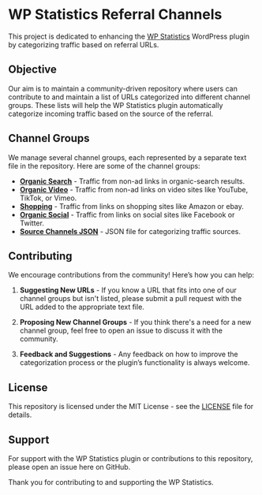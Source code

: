 # WP Statistics Referral Channels

This project is dedicated to enhancing the [WP Statistics](https://wp-statistics.com/) WordPress plugin by categorizing traffic based on referral URLs.

## Objective

Our aim is to maintain a community-driven repository where users can contribute to and maintain a list of URLs categorized into different channel groups. These lists will help the WP Statistics plugin automatically categorize incoming traffic based on the source of the referral.

## Channel Groups

We manage several channel groups, each represented by a separate text file in the repository. Here are some of the channel groups:

- **[Organic Search](organic_search.txt)** - Traffic from non-ad links in organic-search results.
- **[Organic Video](organic_video.txt)** - Traffic from non-ad links on video sites like YouTube, TikTok, or Vimeo.
- **[Shopping](shopping.txt)** - Traffic from links on shopping sites like Amazon or ebay.
- **[Organic Social](organic_social.txt)** - Traffic from links on social sites like Facebook or Twitter.
- **[Source Channels JSON](https://cdn.jsdelivr.net/gh/wp-statistics/Referral-Channels@main/source-channels.json)** - JSON file for categorizing traffic sources.


## Contributing

We encourage contributions from the community! Here’s how you can help:

1. **Suggesting New URLs** - If you know a URL that fits into one of our channel groups but isn't listed, please submit a pull request with the URL added to the appropriate text file.

2. **Proposing New Channel Groups** - If you think there's a need for a new channel group, feel free to open an issue to discuss it with the community.

3. **Feedback and Suggestions** - Any feedback on how to improve the categorization process or the plugin’s functionality is always welcome.

## License

This repository is licensed under the MIT License - see the [LICENSE](LICENSE) file for details.

## Support

For support with the WP Statistics plugin or contributions to this repository, please open an issue here on GitHub.

Thank you for contributing to and supporting the WP Statistics.
